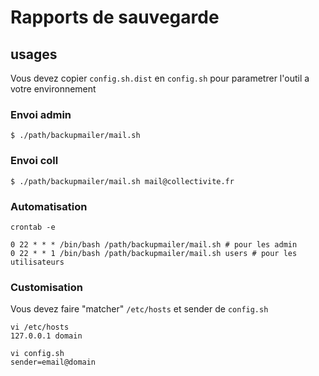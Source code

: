 # Rapports de sauvegarde

## usages
Vous devez copier ```config.sh.dist``` en ```config.sh``` pour parametrer l'outil a votre environnement

### Envoi admin
```
$ ./path/backupmailer/mail.sh
```

### Envoi coll
```
$ ./path/backupmailer/mail.sh mail@collectivite.fr
```

### Automatisation
```
crontab -e

0 22 * * * /bin/bash /path/backupmailer/mail.sh # pour les admin
0 22 * * 1 /bin/bash /path/backupmailer/mail.sh users # pour les utilisateurs
```

### Customisation

Vous devez faire "matcher" ```/etc/hosts``` et sender de ```config.sh```
```
vi /etc/hosts
127.0.0.1 domain
```

```
vi config.sh
sender=email@domain
```
